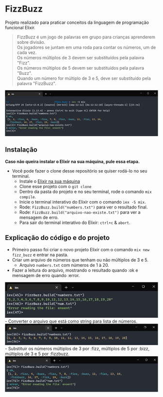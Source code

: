 # FizzBuzz

Projeto realizado para praticar conceitos da linguagem de programação funcional Elixir.

> FizzBuzz é um jogo de palavras em grupo para crianças aprenderem sobre divisão.  
> Os jogadores se juntam em uma roda para contar os números, um de cada vez.  
> Os números múltiplos de 3  devem ser substituídos pela palavra "Fizz".  
> Os números múltiplos de 5 devem ser substituídos pela palavra "Buzz".  
> Quando um número for múltiplo de 3 e 5, deve ser substituído pela palavra "FizzBuzz".  

<img src="./assets/img1.png">

## Instalação
**Caso não queira instalar o Elixir na sua máquina, pule essa etapa.**

- Você pode fazer o clone desse repositório se quiser rodá-lo no seu terminal. 
  - Instale o [Elixir na sua máquina](https://elixir-lang.org/install.html)
  - Clone esse projeto com o `git clone` 
  - Dentro da pasta do projeto e no seu terminal, rode o comando `mix compile`.
  - Inicie o terminal interativo do Elixir com o comando `iex -S mix`.
  - Rode: `FizzBuzz.build("numbers.txt")` para ver o resultado final.
  - Rode: `FizzBuzz.build("arquivo-nao-existe.txt")` para ver a mensagem de erro.
  - Para sair do terminal interativo do Elixir: `ctrl+c` & `abort`.

## Explicação do código e do projeto

- Primeiro passo foi criar o novo projeto Elixir com o comando `mix new fizz_buzz` e entrar na pasta.
- Criar um arquivo de números que tenham ou não múltiplos de 3 e 5.
  - Arquivo `numbers.txt` com números de 1 à 20.
- Fazer a leitura do arquivo, mostrando o resultado quando :ok e mensagem de erro quando :error.
<img src="./assets/img2.png"> 
- Converter o arquivo que está como string para lista de números.
<img src="./assets/img3.png"> 
- Substituir os números múltiplos de 3 por :fizz, múltiplos de 5 por :bizz, múltiplos de 3 e 5 por :fizzbuzz.
<img src="./assets/img4.png">
